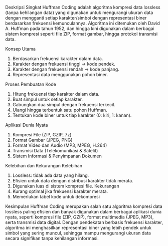 Deskripsi Singkat Huffman Coding adalah algoritma kompresi data lossless (tanpa kehilangan data) yang digunakan untuk mengurangi ukuran data dengan mengganti setiap karakter/simboi dengan representasi biner berdasarkan frekuensi kemunculannya. Algoritma ini ditemukan oleh David A. Huffman pada tahun 1952, dan hingga kini digunakan dalam berbagai sistem kompresi seperti file ZIP, format gambar, hingga protokol transmisi data.

Konsep Utama
1. Berdasarkan frekuensi karakter dalam data.
2. Karakter dengan frekuensi tinggi → kode pendek.
3. Karakter dengan frekuensi rendah → kode panjang.
4. Representasi data menggunakan pohon biner.

Proses Pembuatan Kode
1. Hitung frekuensi tiap karakter dalam data.
2. Buat simpul untuk setiap karakter.
3. Gabungkan dua simpul dengan frekuensi terkecil.
4. Ulangi hingga terbentuk satu pohon Huffman.
5. Tentukan kode biner untuk tiap karakter (0: kiri, 1: kanan).

Aplikasi Dunia Nyata
1. Kompresi File (ZIP, GZIP, 7z)
2. Format Gambar (JPEG, PNG)
3. Format Video dan Audio (MP3, MPEG, H.264)
4. Transmisi Data (Telekomunikasi & Satelit)
5. Sistem Informasi & Penyimpanan Dokumen

Kelebihan dan Kekurangan Kelebihan
1. Lossless: tidak ada data yang hilang.
2. Efisien untuk data dengan distribusi karakter tidak merata.
3. Digunakan luas di sistem kompresi file.
Kekurangan
1. Kurang optimal jika frekuensi karakter merata.
2. Memerlukan tabel kode untuk dekompresi

Kesimpulan Huffman Coding merupakan salah satu algoritma kompresi data lossless paling efisien dan banyak digunakan dalam berbagai aplikasi dunia nyata, seperti kompresi file (ZIP, GZIP), format multimedia (JPEG, MP3), serta transmisi data digital. Dengan pendekatan berbasis frekuensi karakter, algoritma ini menghasilkan representasi biner yang lebih pendek untuk simbol yang sering muncul, sehingga mampu mengurangi ukuran data secara signifikan tanpa kehilangan informasi. 
